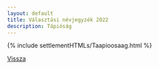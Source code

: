 ```yaml
---
layout: default
title: Választási névjegyzék 2022
description: Tápióság
---
```


{% include settlementHTMLs/Taapioosaag.html %}

[Vissza](../)